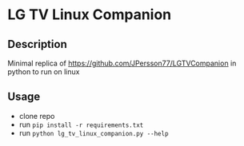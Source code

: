 # LG TV Linux Companion

## Description

Minimal replica of https://github.com/JPersson77/LGTVCompanion in python to run on linux

## Usage

- clone repo
- run `pip install -r requirements.txt`
- run `python lg_tv_linux_companion.py --help`
